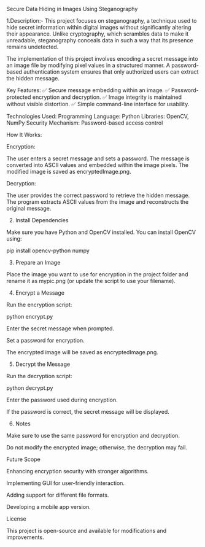 Secure Data Hiding in Images Using Steganography


1.Description:-
This project focuses on steganography, a technique used to hide secret information within digital images without significantly altering their appearance. Unlike cryptography, which scrambles data to make it unreadable, steganography conceals data in such a way that its presence remains undetected.

The implementation of this project involves encoding a secret message into an image file by modifying pixel values in a structured manner. A password-based authentication system ensures that only authorized users can extract the hidden message.

Key Features:
✅ Secure message embedding within an image.
✅ Password-protected encryption and decryption.
✅ Image integrity is maintained without visible distortion.
✅ Simple command-line interface for usability.

Technologies Used:
Programming Language: Python
Libraries: OpenCV, NumPy
Security Mechanism: Password-based access control

How It Works:

Encryption:

The user enters a secret message and sets a password.
The message is converted into ASCII values and embedded within the image pixels.
The modified image is saved as encryptedImage.png.

Decryption:

The user provides the correct password to retrieve the hidden message.
The program extracts ASCII values from the image and reconstructs the original message.

2. Install Dependencies

Make sure you have Python and OpenCV installed. You can install OpenCV using:

pip install opencv-python numpy

3. Prepare an Image

Place the image you want to use for encryption in the project folder and rename it as mypic.png (or update the script to use your filename).

4. Encrypt a Message

Run the encryption script:

python encrypt.py

Enter the secret message when prompted.

Set a password for encryption.

The encrypted image will be saved as encryptedImage.png.

5. Decrypt the Message

Run the decryption script:

python decrypt.py

Enter the password used during encryption.

If the password is correct, the secret message will be displayed.

6. Notes

Make sure to use the same password for encryption and decryption.

Do not modify the encrypted image; otherwise, the decryption may fail.

Future Scope

Enhancing encryption security with stronger algorithms.

Implementing GUI for user-friendly interaction.

Adding support for different file formats.

Developing a mobile app version.

License

This project is open-source and available for modifications and improvements.

